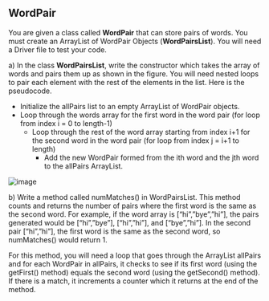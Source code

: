 ## WordPair

You are given a class called **WordPair** that can store pairs of words. You must create an ArrayList of WordPair Objects (**WordPairsList**). You will need a Driver file to test your code.

a) In the class **WordPairsList**, write the constructor which takes the array of words and pairs them up as shown in the figure. You will need nested loops to pair each element with the rest of the elements in the list. Here is the pseudocode.
  - Initialize the allPairs list to an empty ArrayList of WordPair objects.
  - Loop through the words array for the first word in the word pair (for loop from index i = 0 to length-1)
      - Loop through the rest of the word array starting from index i+1 for the second word in the word pair (for loop from index j = i+1 to length)
          - Add the new WordPair formed from the ith word and the jth word to the allPairs ArrayList.
         
![image](https://github.com/novillo-cs/apcsa_material/assets/123229891/be2ab703-a914-4976-b204-10f66418a5cd)

b) Write a method called numMatches() in WordPairsList. This method counts and returns the number of pairs where the first word is the same as the second word. For example, if the word array is [“hi”,”bye”,”hi”], the pairs generated would be [“hi”,”bye”], [“hi”,”hi”], and [“bye”,”hi”]. In the second pair [“hi”,”hi”], the first word is the same as the second word, so numMatches() would return 1.

For this method, you will need a loop that goes through the ArrayList allPairs and for each WordPair in allPairs, it checks to see if its first word (using the getFirst() method) equals the second word (using the getSecond() method). If there is a match, it increments a counter which it returns at the end of the method.
